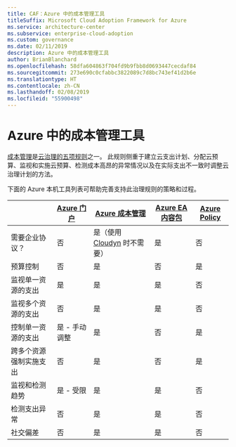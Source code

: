 ```yaml
---
title: CAF：Azure 中的成本管理工具
titleSuffix: Microsoft Cloud Adoption Framework for Azure
ms.service: architecture-center
ms.subservice: enterprise-cloud-adoption
ms.custom: governance
ms.date: 02/11/2019
description: Azure 中的成本管理工具
author: BrianBlanchard
ms.openlocfilehash: 58dfa604863f704fd9b9fbb8d0693447cecdaf84
ms.sourcegitcommit: 273e690c0cfabbc3822089c7d8bc743ef41d2b6e
ms.translationtype: HT
ms.contentlocale: zh-CN
ms.lasthandoff: 02/08/2019
ms.locfileid: "55900498"
---
```

# <a name="cost-management-tools-in-azure"></a>Azure 中的成本管理工具

[成本管理](overview.md)是[云治理的五项规则](../governance-disciplines.md)之一。 此规则侧重于建立云支出计划、分配云预算、监视和实施云预算、检测成本高昂的异常情况以及在实际支出不一致时调整云治理计划的方法。

下面的 Azure 本机工具列表可帮助完善支持此治理规则的策略和过程。

|  | [Azure 门户](https://azure.microsoft.com/features/azure-portal/)  | [Azure 成本管理](/azure/cost-management/overview-cost-mgt)  | [Azure EA 内容包](/power-bi/service-connect-to-azure-enterprise)  | [Azure Policy](/azure/governance/policy/overview) |
|---------|---------|---------|---------|---------|
|需要企业协议？     | 否         | 是（使用 [Cloudyn](/azure/cost-management/overview) 时不需要）         | 是         | 否         |
|预算控制     | 否         | 是         | 否         | 是         |
|监视单一资源的支出    | 是         | 是         | 是         | 否         |
|监视多个资源的支出    | 否         | 是        | 是         | 否         |
|控制单一资源的支出     | 是 - 手动调整         | 是         | 否         | 是         |
|跨多个资源强制实施支出    | 否         | 是         | 否         | 是         |
|监视和检测趋势     | 是 - 受限         | 是        | 是         | 否         |
|检测支出异常     | 否         | 是        | 是         | 否        |
|社交偏差     | 否        | 是        | 是        | 否        |
